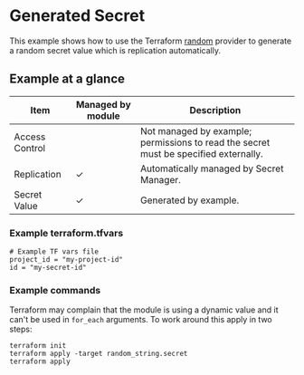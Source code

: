 # Generated Secret

This example shows how to use the Terraform [random](https://registry.terraform.io/providers/hashicorp/random/latest/docs)
provider to generate a random secret value which is replication automatically.

## Example at a glance

|Item|Managed by module|Description|
|----|-----------------|-----------|
|Access Control||Not managed by example; permissions to read the secret must be specified externally.|
|Replication|&check;|Automatically managed by Secret Manager.|
|Secret Value|&check;|Generated by example.|

<!-- spell-checker: disable -->
### Example terraform.tfvars

```properties
# Example TF vars file
project_id = "my-project-id"
id = "my-secret-id"
```

### Example commands

Terraform may complain that the module is using a dynamic value and it can't be
used in `for_each` arguments. To work around this apply in two steps:

```shell
terraform init
terraform apply -target random_string.secret
terraform apply
```
